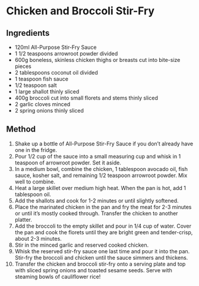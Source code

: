 # Chicken and Broccoli Stir-Fry

## Ingredients

- 120ml All-Purpose Stir-Fry Sauce
- 1 1/2 teaspoons arrowroot powder divided
- 600g boneless, skinless chicken thighs or breasts cut into bite-size pieces
- 2 tablespoons coconut oil divided
- 1 teaspoon fish sauce
- 1/2 teaspoon salt
- 1 large shallot thinly sliced
- 400g broccoli cut into small florets and stems thinly sliced
- 2 garlic cloves minced
- 2 spring onions thinly sliced

## Method

1. Shake up a bottle of All-Purpose Stir-Fry Sauce if you don’t already have one in the fridge.
2. Pour 1/2 cup of the sauce into a small measuring cup and whisk in 1 teaspoon of arrowroot powder. Set it aside.
3. In a medium bowl, combine the chicken, 1 tablespoon avocado oil, fish sauce, kosher salt, and remaining 1/2 teaspoon arrowroot powder. Mix well to combine.
4. Heat a large skillet over medium high heat. When the pan is hot, add 1 tablespoon oil.
5. Add the shallots and cook for 1-2 minutes or until slightly softened.
6. Place the marinated chicken in the pan and fry the meat for 2-3 minutes or until it’s mostly cooked through. Transfer the chicken to another platter.
7. Add the broccoli to the empty skillet and pour in 1/4 cup of water. Cover the pan and cook the florets until they are bright green and tender-crisp, about 2-3 minutes.
8. Stir in the minced garlic and reserved cooked chicken.
9. Whisk the reserved stir-fry sauce one last time and pour it into the pan. Stir-fry the broccoli and chicken until the sauce simmers and thickens.
10. Transfer the chicken and broccoli stir-fry onto a serving plate and top with sliced spring onions and toasted sesame seeds. Serve with steaming bowls of cauliflower rice!
